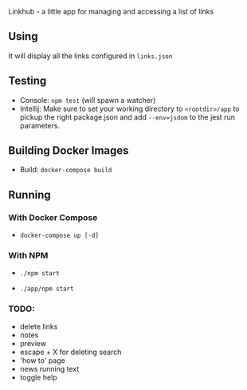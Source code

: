 Linkhub - a little app for managing and accessing a list of links

## Using

It will display all the links configured in `links.json`

## Testing

* Console: `npm test` (will spawn a watcher)
* Intellij: Make sure to set your working directory to `<rootdir>/app` to pickup the right package.json and add `--env=jsdom` to the jest run parameters.

## Building Docker Images

* Build: `docker-compose build`

## Running

### With Docker Compose

* `docker-compose up [-d]`

### With NPM

* `./npm start`

* `./app/npm start`

### TODO:

- delete links
- notes
- preview
- escape + X for deleting search
- 'how to' page
- news running text
- toggle help